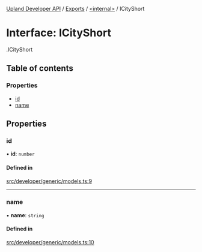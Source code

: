[Upland Developer API](../README.md) / [Exports](../modules.md) / [<internal\>](../modules/internal_.md) / ICityShort

# Interface: ICityShort

[<internal>](../modules/internal_.md).ICityShort

## Table of contents

### Properties

- [id](internal_.ICityShort.md#id)
- [name](internal_.ICityShort.md#name)

## Properties

### id

• **id**: `number`

#### Defined in

[src/developer/generic/models.ts:9](https://github.com/IIKris/upland-api-wrapper/blob/30ebe98/src/developer/generic/models.ts#L9)

___

### name

• **name**: `string`

#### Defined in

[src/developer/generic/models.ts:10](https://github.com/IIKris/upland-api-wrapper/blob/30ebe98/src/developer/generic/models.ts#L10)
